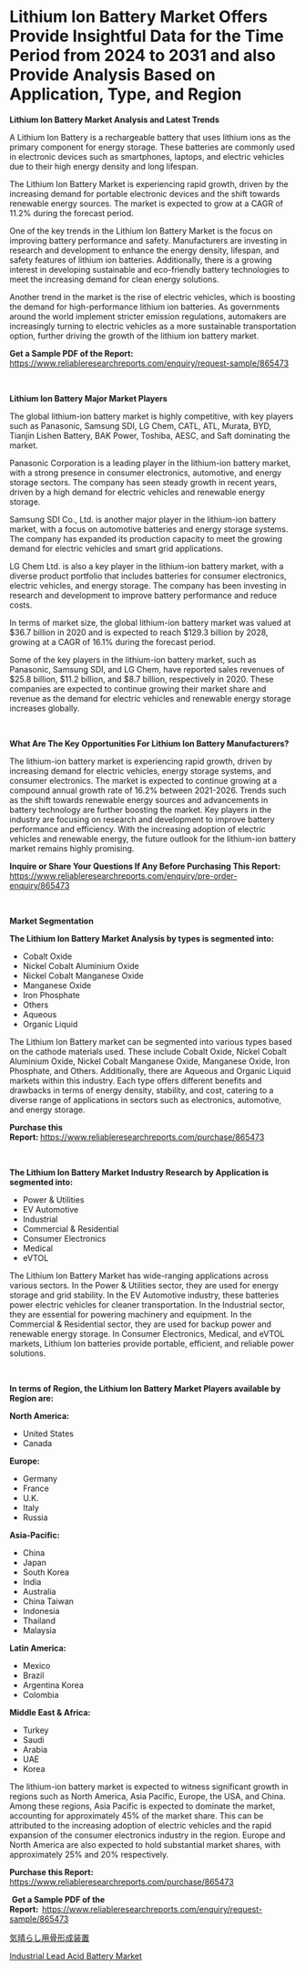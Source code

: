 <p><h1>Lithium Ion Battery Market Offers Provide Insightful Data for the Time Period from 2024 to 2031 and also Provide Analysis Based on Application, Type, and Region</h1></p><p><strong>Lithium Ion Battery Market Analysis and Latest Trends</strong></p>
<p><p>A Lithium Ion Battery is a rechargeable battery that uses lithium ions as the primary component for energy storage. These batteries are commonly used in electronic devices such as smartphones, laptops, and electric vehicles due to their high energy density and long lifespan.</p><p>The Lithium Ion Battery Market is experiencing rapid growth, driven by the increasing demand for portable electronic devices and the shift towards renewable energy sources. The market is expected to grow at a CAGR of 11.2% during the forecast period.</p><p>One of the key trends in the Lithium Ion Battery Market is the focus on improving battery performance and safety. Manufacturers are investing in research and development to enhance the energy density, lifespan, and safety features of lithium ion batteries. Additionally, there is a growing interest in developing sustainable and eco-friendly battery technologies to meet the increasing demand for clean energy solutions.</p><p>Another trend in the market is the rise of electric vehicles, which is boosting the demand for high-performance lithium ion batteries. As governments around the world implement stricter emission regulations, automakers are increasingly turning to electric vehicles as a more sustainable transportation option, further driving the growth of the lithium ion battery market.</p></p>
<p><strong>Get a Sample PDF of the Report:&nbsp;</strong> <a href="https://www.reliableresearchreports.com/enquiry/request-sample/865473">https://www.reliableresearchreports.com/enquiry/request-sample/865473</a></p>
<p>&nbsp;</p>
<p><strong>Lithium Ion Battery Major Market Players</strong></p>
<p><p>The global lithium-ion battery market is highly competitive, with key players such as Panasonic, Samsung SDI, LG Chem, CATL, ATL, Murata, BYD, Tianjin Lishen Battery, BAK Power, Toshiba, AESC, and Saft dominating the market.</p><p>Panasonic Corporation is a leading player in the lithium-ion battery market, with a strong presence in consumer electronics, automotive, and energy storage sectors. The company has seen steady growth in recent years, driven by a high demand for electric vehicles and renewable energy storage.</p><p>Samsung SDI Co., Ltd. is another major player in the lithium-ion battery market, with a focus on automotive batteries and energy storage systems. The company has expanded its production capacity to meet the growing demand for electric vehicles and smart grid applications.</p><p>LG Chem Ltd. is also a key player in the lithium-ion battery market, with a diverse product portfolio that includes batteries for consumer electronics, electric vehicles, and energy storage. The company has been investing in research and development to improve battery performance and reduce costs.</p><p>In terms of market size, the global lithium-ion battery market was valued at $36.7 billion in 2020 and is expected to reach $129.3 billion by 2028, growing at a CAGR of 16.1% during the forecast period.</p><p>Some of the key players in the lithium-ion battery market, such as Panasonic, Samsung SDI, and LG Chem, have reported sales revenues of $25.8 billion, $11.2 billion, and $8.7 billion, respectively in 2020. These companies are expected to continue growing their market share and revenue as the demand for electric vehicles and renewable energy storage increases globally.</p></p>
<p>&nbsp;</p>
<p><strong>What Are The Key Opportunities For Lithium Ion Battery Manufacturers?</strong></p>
<p><p>The lithium-ion battery market is experiencing rapid growth, driven by increasing demand for electric vehicles, energy storage systems, and consumer electronics. The market is expected to continue growing at a compound annual growth rate of 16.2% between 2021-2026. Trends such as the shift towards renewable energy sources and advancements in battery technology are further boosting the market. Key players in the industry are focusing on research and development to improve battery performance and efficiency. With the increasing adoption of electric vehicles and renewable energy, the future outlook for the lithium-ion battery market remains highly promising.</p></p>
<p><strong>Inquire or Share Your Questions If Any Before Purchasing This Report:</strong> <a href="https://www.reliableresearchreports.com/enquiry/pre-order-enquiry/865473">https://www.reliableresearchreports.com/enquiry/pre-order-enquiry/865473</a></p>
<p>&nbsp;</p>
<p><strong>Market Segmentation</strong></p>
<p><strong>The Lithium Ion Battery Market Analysis by types is segmented into:</strong></p>
<p><ul><li>Cobalt Oxide</li><li>Nickel Cobalt Aluminium Oxide</li><li>Nickel Cobalt Manganese Oxide</li><li>Manganese Oxide</li><li>Iron Phosphate</li><li>Others</li><li>Aqueous</li><li>Organic Liquid</li></ul></p>
<p><p>The Lithium Ion Battery market can be segmented into various types based on the cathode materials used. These include Cobalt Oxide, Nickel Cobalt Aluminium Oxide, Nickel Cobalt Manganese Oxide, Manganese Oxide, Iron Phosphate, and Others. Additionally, there are Aqueous and Organic Liquid markets within this industry. Each type offers different benefits and drawbacks in terms of energy density, stability, and cost, catering to a diverse range of applications in sectors such as electronics, automotive, and energy storage.</p></p>
<p><strong>Purchase this Report:&nbsp;</strong><a href="https://www.reliableresearchreports.com/purchase/865473">https://www.reliableresearchreports.com/purchase/865473</a></p>
<p>&nbsp;</p>
<p><strong>The Lithium Ion Battery Market Industry Research by Application is segmented into:</strong></p>
<p><ul><li>Power & Utilities</li><li>EV Automotive</li><li>Industrial</li><li>Commercial & Residential</li><li>Consumer Electronics</li><li>Medical</li><li>eVTOL</li></ul></p>
<p><p>The Lithium Ion Battery Market has wide-ranging applications across various sectors. In the Power & Utilities sector, they are used for energy storage and grid stability. In the EV Automotive industry, these batteries power electric vehicles for cleaner transportation. In the Industrial sector, they are essential for powering machinery and equipment. In the Commercial & Residential sector, they are used for backup power and renewable energy storage. In Consumer Electronics, Medical, and eVTOL markets, Lithium Ion batteries provide portable, efficient, and reliable power solutions.</p></p>
<p>&nbsp;</p>
<p><strong>In terms of Region, the Lithium Ion Battery Market Players available by Region are:</strong></p>
<p>
    <p> <strong> North America: </strong>
        <ul>
            <li>United States</li>
            <li>Canada</li>
        </ul>
        </p> 
    <p> <strong> Europe: </strong>
        <ul>
            <li>Germany</li>
            <li>France</li>
            <li>U.K.</li>
            <li>Italy</li>
            <li>Russia</li>
        </ul>
        </p> 
    <p> <strong> Asia-Pacific: </strong>
        <ul>
            <li>China</li>
            <li>Japan</li>
            <li>South Korea</li>
            <li>India</li>
            <li>Australia</li>
            <li>China Taiwan</li>
            <li>Indonesia</li>
            <li>Thailand</li>
            <li>Malaysia</li>
        </ul>
        </p> 
    <p> <strong> Latin America: </strong>
        <ul>
            <li>Mexico</li>
            <li>Brazil</li>
            <li>Argentina Korea</li>
            <li>Colombia</li>
        </ul>
        </p> 
    <p> <strong> Middle East & Africa: </strong>
        <ul>
            <li>Turkey</li>
            <li>Saudi</li>
            <li>Arabia</li>
            <li>UAE</li>
            <li>Korea</li>
        </ul>
    </p>
    </p>
<p><p>The lithium-ion battery market is expected to witness significant growth in regions such as North America, Asia Pacific, Europe, the USA, and China. Among these regions, Asia Pacific is expected to dominate the market, accounting for approximately 45% of the market share. This can be attributed to the increasing adoption of electric vehicles and the rapid expansion of the consumer electronics industry in the region. Europe and North America are also expected to hold substantial market shares, with approximately 25% and 20% respectively.</p></p>
<p><strong>Purchase this Report: </strong><a href="https://www.reliableresearchreports.com/purchase/865473">https://www.reliableresearchreports.com/purchase/865473</a></p>
<p>&nbsp;<strong>Get a Sample PDF of the Report:&nbsp;&nbsp;</strong><a href="https://www.reliableresearchreports.com/enquiry/request-sample/865473">https://www.reliableresearchreports.com/enquiry/request-sample/865473</a></p>
<p><strong></strong></p>
<p><p><a href="https://github.com/ppmazlotr77499/Market-Research-Report-List-1/blob/main/321954415995.md">気晴らし用骨形成装置</a></p><p><a href="https://github.com/GroverBarry/Market-Research-Report-List-4/blob/main/industrial-lead-acid-battery-market.md">Industrial Lead Acid Battery Market</a></p></p>